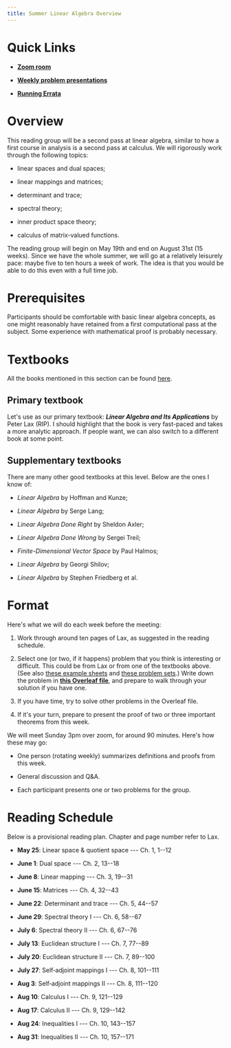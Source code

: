 ```yaml
---
title: Summer Linear Algebra Overview
---
```


# Quick Links

-   [**Zoom room**](https://us06web.zoom.us/j/86241673980)

-   [**Weekly problem
    presentations**](https://www.overleaf.com/8251467867kkqxyvzcmndp#f019d2)

-   [**Running
    Errata**](https://www.overleaf.com/7498622626cjfdwmgbbcjq#7b94e3)

# Overview

This reading group will be a second pass at linear algebra, similar to
how a first course in analysis is a second pass at calculus. We will
rigorously work through the following topics:

-   linear spaces and dual spaces;

-   linear mappings and matrices;

-   determinant and trace;

-   spectral theory;

-   inner product space theory;

-   calculus of matrix-valued functions.

The reading group will begin on May 19th and end on August 31st (15
weeks). Since we have the whole summer, we will go at a relatively
leisurely pace: maybe five to ten hours a week of work. The idea is that
you would be able to do this even with a full time job.

# Prerequisites

Participants should be comfortable with basic linear algebra concepts,
as one might reasonably have retained from a first computational pass at
the subject. Some experience with mathematical proof is probably
necessary.

# Textbooks

All the books mentioned in this section can be found
[here](https://drive.google.com/drive/folders/1chb49hv65hB8ZXcne0Ljfh3viO_SdOmW?usp=drive_link).

## Primary textbook

Let's use as our primary textbook: ***Linear Algebra and Its
Applications*** by Peter Lax (RIP). I should highlight that the book is
very fast-paced and takes a more analytic approach. If people want, we
can also switch to a different book at some point.

## Supplementary textbooks

There are many other good textbooks at this level. Below are the ones I
know of:

-   *Linear Algebra* by Hoffman and Kunze;

-   *Linear Algebra* by Serge Lang;

-   *Linear Algebra Done Right* by Sheldon Axler;

-   *Linear Algebra Done Wrong* by Sergei Treil;

-   *Finite-Dimensional Vector Space* by Paul Halmos;

-   *Linear Algebra* by Georgi Shilov;

-   *Linear Algebra* by Stephen Friedberg et al.

# Format

Here's what we will do each week before the meeting:

1.  Work through around ten pages of Lax, as suggested in the reading
    schedule.

2.  Select one (or two, if it happens) problem that you think is
    interesting or difficult. This could be from Lax or from one of the
    textbooks above. (See also [these example
    sheets](https://www.dpmms.cam.ac.uk/study/IB/LinearAlgebra/) and
    [these problem
    sets](https://ocw.mit.edu/courses/18-700-linear-algebra-fall-2013/pages/assignments/).)
    Write down the problem in [**this Overleaf
    file**](https://www.overleaf.com/8251467867kkqxyvzcmndp#f019d2), and
    prepare to walk through your solution if you have one.

3.  If you have time, try to solve other problems in the Overleaf file.

4.  If it's your turn, prepare to present the proof of two or three
    important theorems from this week.

We will meet Sunday 3pm over zoom, for around 90 minutes. Here's how
these may go:

-   One person (rotating weekly) summarizes definitions and proofs from
    this week.

-   General discussion and Q&A.

-   Each participant presents one or two problems for the group.

# Reading Schedule

Below is a provisional reading plan. Chapter and page number refer to
Lax.

-   **May 25**: Linear space & quotient space --- Ch. 1, 1--12

-   **June 1**: Dual space --- Ch. 2, 13--18

-   **June 8**: Linear mapping --- Ch. 3, 19--31

-   **June 15**: Matrices --- Ch. 4, 32--43

-   **June 22**: Determinant and trace --- Ch. 5, 44--57

-   **June 29**: Spectral theory I --- Ch. 6, 58--67

-   **July 6**: Spectral theory II --- Ch. 6, 67--76

-   **July 13**: Euclidean structure I --- Ch. 7, 77--89

-   **July 20**: Euclidean structure II --- Ch. 7, 89--100

-   **July 27**: Self‑adjoint mappings I --- Ch. 8, 101--111

-   **Aug 3**: Self‑adjoint mappings II --- Ch. 8, 111--120

-   **Aug 10**: Calculus I --- Ch. 9, 121--129

-   **Aug 17**: Calculus II --- Ch. 9, 129--142

-   **Aug 24**: Inequalities I --- Ch. 10, 143--157

-   **Aug 31**: Inequalities II --- Ch. 10, 157--171
